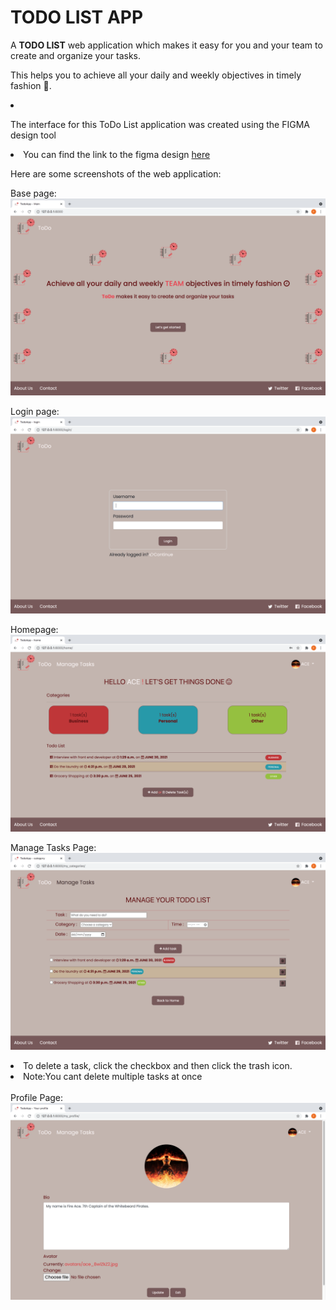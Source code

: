 <h1> TODO LIST APP</h1>

A <strong>TODO LIST</strong> web application which makes it easy for you and your team to create and organize your tasks. 

This helps you to achieve all your daily and weekly objectives in timely fashion :slightly_smiling_face:.


<li><p>The interface for this ToDo List application was created using the FIGMA design tool </p> </li>
<li> You can find the link to the figma design <a href="https://www.figma.com/proto/uiQbfkPQcVcliXj3ujhzV7/ToDo-App-prototype?page-id=0%3A1&node-id=3%3A9&viewport=244%2C301%2C0.13127148151397705&scaling=scale-down"> here </a> </li>


Here are some screenshots of the web application:

Base page: <img src="./todoapp/static/Base_page.png"> 

Login page: <img src="./todoapp/static/Login.png"> 

Homepage: <img src="./todoapp/static/Homepage.png"> 

Manage Tasks Page:  <img src="./todoapp/static/Manage_page.png"> 
 <li> To delete a task, click the checkbox and then click the trash icon.</li>
 <li>Note:You cant delete multiple tasks at once</li>

<br>
Profile Page: <img src="./todoapp/static/Profile.png"> 

